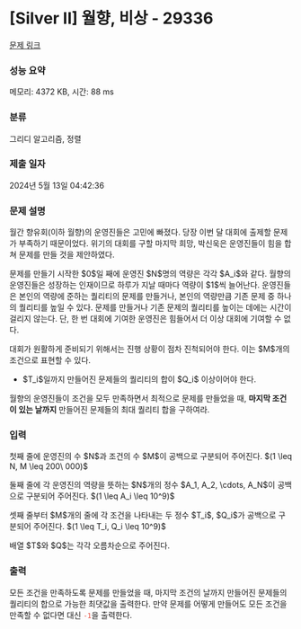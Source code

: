# [Silver II] 월향, 비상 - 29336 

[문제 링크](https://www.acmicpc.net/problem/29336) 

### 성능 요약

메모리: 4372 KB, 시간: 88 ms

### 분류

그리디 알고리즘, 정렬

### 제출 일자

2024년 5월 13일 04:42:36

### 문제 설명

<p>월간 향유회(이하 월향)의 운영진들은 고민에 빠졌다. 당장 이번 달 대회에 출제할 문제가 부족하기 때문이었다. 위기의 대회를 구할 마지막 희망, 박신욱은 운영진들이 힘을 합쳐 문제를 만들 것을 제안하였다.</p>

<p>문제를 만들기 시작한 $0$일 째에 운영진 $N$명의 역량은 각각 $A_i$와 같다. 월향의 운영진들은 성장하는 인재이므로 하루가 지날 때마다 역량이 $1$씩 늘어난다. 운영진들은 본인의 역량에 준하는 퀄리티의 문제를 만들거나, 본인의 역량만큼 기존 문제 중 하나의 퀄리티를 높일 수 있다. 문제를 만들거나 기존 문제의 퀄리티를 높이는 데에는 시간이 걸리지 않는다. 단, 한 번 대회에 기여한 운영진은 힘들어서 더 이상 대회에 기여할 수 없다.</p>

<p>대회가 원활하게 준비되기 위해서는 진행 상황이 점차 진척되어야 한다. 이는 $M$개의 조건으로 표현할 수 있다.</p>

<ul>
	<li>$T_i$일까지 만들어진 문제들의 퀄리티의 합이 $Q_i$ 이상이어야 한다.</li>
</ul>

<p>월향의 운영진들이 조건을 모두 만족하면서 최적으로 문제를 만들었을 때, <strong>마지막 조건이 있는 날까지</strong> 만들어진 문제들의 최대 퀄리티 합을 구하여라.</p>

### 입력 

 <p>첫째 줄에 운영진의 수 $N$과 조건의 수 $M$이 공백으로 구분되어 주어진다. $(1 \leq N, M \leq 200\ 000)$</p>

<p>둘째 줄에 각 운영진의 역량을 뜻하는 $N$개의 정수 $A_1, A_2, \cdots, A_N$이 공백으로 구분되어 주어진다. $(1 \leq A_i \leq 10^9)$</p>

<p>셋째 줄부터 $M$개의 줄에 각 조건을 나타내는 두 정수 $T_i$, $Q_i$가 공백으로 구분되어 주어진다. $(1 \leq T_i, Q_i \leq 10^9)$</p>

<p>배열 $T$와 $Q$는 각각 오름차순으로 주어진다.</p>

### 출력 

 <p>모든 조건을 만족하도록 문제를 만들었을 때, 마지막 조건의 날까지 만들어진 문제들의 퀄리티의 합으로 가능한 최댓값을 출력한다. 만약 문제를 어떻게 만들어도 모든 조건을 만족할 수 없다면 대신 <code><span style="color:#e74c3c;">-1</span></code>을 출력한다.</p>

